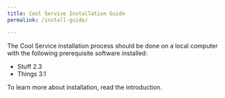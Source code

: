 ```yaml
---
title: Cool Service Installation Guide
permalink: /install-guide/

---
```



The Cool Service installation process should be done on a local computer with the following prerequisite software installed:

* Stuff 2.3
* Things 3.1

To learn more about installation, read the introduction.


